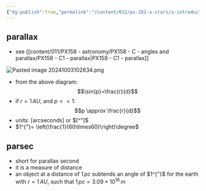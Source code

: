 ```yaml
---
{"dg-publish":true,"permalink":"/content/012/px-282-a-stars/a-introduction/px-282-a4-parallax-and-parsecs/","created":"2024-11-25T10:50:32.000+00:00","updated":"2024-11-26T09:33:18.703+00:00"}
---
```


## parallax
- see [[content/011/PX158 - astronomy/PX158 - C - angles and parallax/PX158 - C1 - parallax\|PX158 - C1 - parallax]]

![Pasted image 20241003102634.png](/img/user/pics/Pasted%20image%2020241003102634.png)
- from the above diagram: 
$$\sin{p}=\frac{r}{d}$$
- if $r=1\,AU$, and $p<<1:$ 
$$p \approx \frac{r}{d}$$
- units: $[\text{arcseconds}]$ or $[^"]$
- $1^{"}= \left(\frac{1}{60\times60}\right)\degree$
## parsec
- short for parallax second
- it is a measure of distance
- an object at a distance of $1\,pc$ subtends an angle of $1^{"}$ for the earth with $r=1\,AU$, such that $1\,pc=3.09\times10^{16}\,m$
